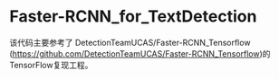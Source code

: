 # Faster-RCNN_for_TextDetection

该代码主要参考了 DetectionTeamUCAS/Faster-RCNN_Tensorflow (https://github.com/DetectionTeamUCAS/Faster-RCNN_Tensorflow)的TensorFlow复现工程。

